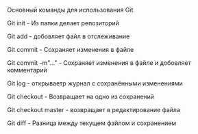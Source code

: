 Основный команды для использования Git

Git init - Из папки делает репозиторий

Git add - добовляет файл в отслеживание

Git commit - Сохраняет изменения в файле

Git commit -m"..." - Сохраняет изменения в файле и добовляет комментарий

Git log - открываетр журнал с сохранёнными изменениями

Git checkout - Возвращает на одно из сохранений

Git checkout master - возвращает в редактирование файла

Git diff - Разница между текущем файлом и сохранением